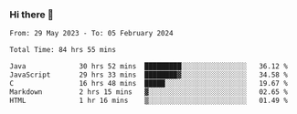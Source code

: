 ### Hi there 👋

<!--START_SECTION:waka-->

```txt
From: 29 May 2023 - To: 05 February 2024

Total Time: 84 hrs 55 mins

Java             30 hrs 52 mins  █████████░░░░░░░░░░░░░░░░   36.12 %
JavaScript       29 hrs 33 mins  ████████▓░░░░░░░░░░░░░░░░   34.58 %
C                16 hrs 48 mins  █████░░░░░░░░░░░░░░░░░░░░   19.67 %
Markdown         2 hrs 15 mins   ▓░░░░░░░░░░░░░░░░░░░░░░░░   02.65 %
HTML             1 hr 16 mins    ▒░░░░░░░░░░░░░░░░░░░░░░░░   01.49 %
```

<!--END_SECTION:waka-->
<!--
**the-beef-calculator/the-beef-calculator** is a ✨ _special_ ✨ repository because its `README.md` (this file) appears on your GitHub profile.

Here are some ideas to get you started:

- 🔭 I’m currently working on ...
- 🌱 I’m currently learning ...
- 👯 I’m looking to collaborate on ...
- 🤔 I’m looking for help with ...
- 💬 Ask me about ...
- 📫 How to reach me: ...
- 😄 Pronouns: ...
- ⚡ Fun fact: ...
-->
